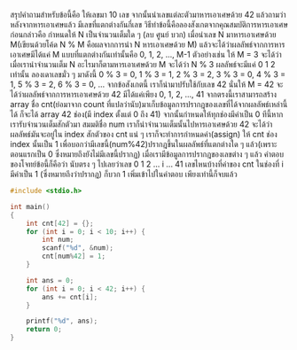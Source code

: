 สรุปคำถามสำหรับข้อนี้คือ ให้เลขมา 10 เลข จากนั้นนำเลขแต่ละตัวมาหารเอาเศษด้วย 42 แล้วถามว่า หลังจากหารเอาเศษแล้ว มีเลขที่แตกต่างกันกี่เลข
วิธีทำข้อนี้คือลองสังเกตจากคุณสมบัติการหารเอาเศษก่อนกล่าวคือ
กำหนดให้ N เป็นจำนวนเต็มใด ๆ (ลบ ศูนย์ บวก) เมื่อนำเลข N มาหารเอาเศษด้วย M(เขียนด้วยโค้ด N % M คือผลจากการนำ N หารเอาเศษด้วย M) แล้วจะได้ว่าผลลัพธ์จากการหารเอาเศษมีได้แค่ M แบบที่แตกต่างกันเท่านั้นคือ 0, 1, 2, ..., M-1
ตัวอย่างเช่น ให้ M = 3 จะได้ว่าเมื่อเรานำจำนวนเต็ม N อะไรมาก็ตามหารเอาเศษด้วย M จะได้ว่า N % 3 ผลลัพธ์จะมีแค่ 0 1 2 เท่านั้น
ลองเดาเลขมั่ว ๆ มาดังนี้ 0 % 3 = 0, 1 % 3 = 1, 2 % 3 = 2, 3 % 3 = 0, 4 % 3 = 1, 5 % 3 = 2, 6 % 3 = 0, ...
จากข้อสังเกตนี้ เราก็นำมาปรับใช้กับเลข 42 นั่นให้ M = 42 จะได้ว่าผลลัพธ์จากการหารเอาเศษด้วย 42 มีได้แค่เพียง 0, 1, 2, ..., 41
จากตรงนี้เราสามารถสร้าง array ชื่อ cnt(ย่อมาจาก count ที่แปลว่านับ)มาเก็บข้อมูลการปรากฎของเลขที่ได้จากผลลัพธ์เหล่านี้ได้ ก็จะได้ array 42 ช่อง(มี index ตั้งแต่ 0 ถึง 41) จากนั้นกำหนดให้ทุกช่องมีค่าเป็น 0
ทีนี้หากเรารับจำนวนเต็มสักตัวมา สมมติชื่อ num เราก็นำจำนวนเต็มนั้นไปหารเอาเศษด้วย 42 จะได้ว่าผลลัพธ์มันจะอยู่ใน index สักตัวของ cnt แน่ ๆ 
เราก็จะทำการกำหนดค่า(assign) ให้ cnt ช่อง index นั้นเป็น 1 เพื่อบอกว่ามีเลขนี้(num%42)ปรากฎขึ้นในผลลัพธ์ที่แตกต่างใด ๆ แล้ว(เพราะตอนแรกเป็น 0 ซึ่งหมายถึงยังไม่มีเลขนี้ปรากฏ)
เมื่อเรามีข้อมูลการปรากฎของเลขต่าง ๆ แล้ว คำตอบของโจทย์ข้อนี้ก็คือว่า นับตรง ๆ ไปเลยว่าเลข 0 1 2 ... i ... 41 เลขไหนบ้างที่ค่าของ cnt ในช่องที่ i มีค่าเป็น 1 (ซึ่งหมายถึงว่าปรากฎ) ก็บวก 1 เพิ่มเข้าไปในคำตอบ เพียงเท่านี้ก็จบแล้ว

```cpp
#include <stdio.h>

int main()
{
    int cnt[42] = {};
    for (int i = 0; i < 10; i++) {
        int num;
        scanf("%d", &num);
        cnt[num%42] = 1;
    }

    int ans = 0;
    for (int i = 0; i < 42; i++) {
        ans += cnt[i];
    }

    printf("%d", ans);
    return 0;
}
```

